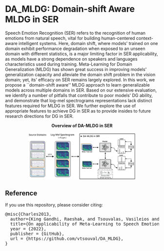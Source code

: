 # DA_MLDG: Domain-shift Aware MLDG in SER

Speech Emotion Recognition (SER) refers to the recognition of human emotions from natural speech, vital for building human-centered context-aware intelligent systems. Here, domain shift, where models' trained on one domain exhibit performance degradation when exposed to an unseen domain with different statistics, is a major limiting factor in SER applicability, as models have a strong dependence on speakers and languages  characteristics used during training. Meta-Learning for Domain Generalization (MLDG) has shown great success in improving models' generalization capacity and alleviate the domain shift problem in the vision domain; yet, its' efficacy on SER remains largely explored. In this work, we propose a ``domain-shift aware'' MLDG approach to learn generalizable models across multiple domains in SER. Based on our extensive evaluation, we identify a number of pitfalls that contribute to poor models' DG ability, and demonstrate that log-mel spectrograms representations lack distinct features required for MLDG in SER. We further explore the use of appropriate features to achieve DG in SER as to provide insides to future research directions for DG in SER.


<div align="center">
	<p class="figure-caption"> <b>Overview of DA-MLDG in SER </b></p>
	<img src="img/overview.png" style="width:70%" alt="DA-MLDG Overview"/>
</div>

## <a name="reference"/>Reference</a>

If you use this repository, please consider citing:

<pre>@misc{Charles2013,
  author={King Gandhi, Raeshak, and Tsouvalas, Vasileios and Meratnia, Nirvana},
  title={On applicability of Meta-Learning to Speech Emotion Recognition},
  year = {2022},
  publisher = {GitHub},
  url = {https://github.com/vtsouval/DA_MLDG},
}</pre>
